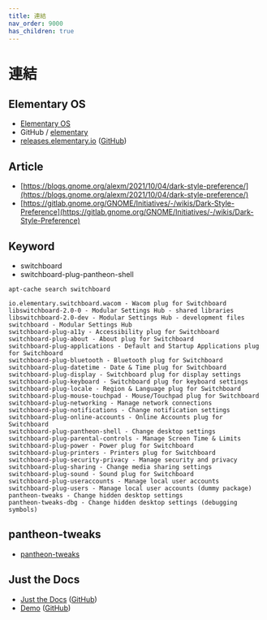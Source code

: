 ```yaml
---
title: 連結
nav_order: 9000
has_children: true
---
```


# 連結


## Elementary OS

* [Elementary OS](https://elementary.io/)
* GitHub / [elementary](https://github.com/elementary)
* [releases.elementary.io](releases.elementary.io) ([GitHub](https://github.com/elementary/releases))


## Article

* [https://blogs.gnome.org/alexm/2021/10/04/dark-style-preference/](https://blogs.gnome.org/alexm/2021/10/04/dark-style-preference/)
* [https://gitlab.gnome.org/GNOME/Initiatives/-/wikis/Dark-Style-Preference](https://gitlab.gnome.org/GNOME/Initiatives/-/wikis/Dark-Style-Preference)


## Keyword

* switchboard
* switchboard-plug-pantheon-shell

```
apt-cache search switchboard
```

```
io.elementary.switchboard.wacom - Wacom plug for Switchboard
libswitchboard-2.0-0 - Modular Settings Hub - shared libraries
libswitchboard-2.0-dev - Modular Settings Hub - development files
switchboard - Modular Settings Hub
switchboard-plug-a11y - Accessibility plug for Switchboard
switchboard-plug-about - About plug for Switchboard
switchboard-plug-applications - Default and Startup Applications plug for Switchboard
switchboard-plug-bluetooth - Bluetooth plug for Switchboard
switchboard-plug-datetime - Date & Time plug for Switchboard
switchboard-plug-display - Switchboard plug for display settings
switchboard-plug-keyboard - Switchboard plug for keyboard settings
switchboard-plug-locale - Region & Language plug for Switchboard
switchboard-plug-mouse-touchpad - Mouse/Touchpad plug for Switchboard
switchboard-plug-networking - Manage network connections
switchboard-plug-notifications - Change notification settings
switchboard-plug-online-accounts - Online Accounts plug for Switchboard
switchboard-plug-pantheon-shell - Change desktop settings
switchboard-plug-parental-controls - Manage Screen Time & Limits
switchboard-plug-power - Power plug for Switchboard
switchboard-plug-printers - Printers plug for Switchboard
switchboard-plug-security-privacy - Manage security and privacy
switchboard-plug-sharing - Change media sharing settings
switchboard-plug-sound - Sound plug for Switchboard
switchboard-plug-useraccounts - Manage local user accounts
switchboard-plug-users - Manage local user accounts (dummy package)
pantheon-tweaks - Change hidden desktop settings
pantheon-tweaks-dbg - Change hidden desktop settings (debugging symbols)
```


## pantheon-tweaks

* [pantheon-tweaks](https://github.com/pantheon-tweaks/pantheon-tweaks)


## Just the Docs

* [Just the Docs](https://pmarsceill.github.io/just-the-docs/) ([GitHub](https://github.com/pmarsceill/just-the-docs))
* [Demo](https://pmarsceill.github.io/jtd-remote/) ([GitHub](https://github.com/pmarsceill/jtd-remote))
